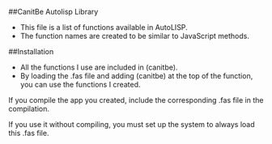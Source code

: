 ##CanitBe Autolisp Library
- This file is a list of functions available in AutoLISP.
- The function names are created to be similar to JavaScript methods.

##Installation
- All the functions I use are included in (canitbe).
- By loading the .fas file and adding (canitbe) at the top of the function, you can use the functions I created.

If you compile the app you created, include the corresponding .fas file in the compilation.

If you use it without compiling, you must set up the system to always load this .fas file.
